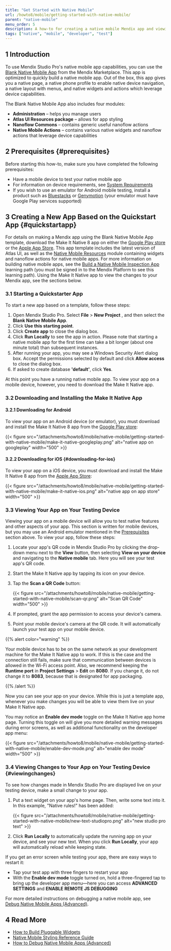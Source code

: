 ```yaml
---
title: "Get Started with Native Mobile"
url: /howto8/mobile/getting-started-with-native-mobile/
parent: "native-mobile"
menu_order: 5
description: A how-to for creating a native mobile Mendix app and viewing it on a mobile device.
tags: ["native", "mobile", "developer", "test"]
---
```


## 1 Introduction

To use Mendix Studio Pro's native mobile app capabilities, you can use the [Blank Native Mobile App](https://marketplace.mendix.com/link/component/109511/) from the Mendix Marketplace. This app is optimized to quickly build a native mobile app. Out of the box, this app gives you a native page, a native phone profile to enable native device navigation, a native layout with menus, and native widgets and actions which leverage device capabilities.

The Blank Native Mobile App also includes four modules:

* **Administration** – helps you manage users
* **Atlas UI Resources package** – allows for app styling
* **Nanoflow Commons** – contains generic useful nanoflow actions
* **Native Mobile Actions** – contains various native widgets and nanoflow actions that leverage device capabilities

## 2 Prerequisites {#prerequisites}

Before starting this how-to, make sure you have completed the following prerequisites:

* Have a mobile device to test your native mobile app 
* For information on device requirements, see [System Requirements](/refguide8/system-requirements/)
* If you wish to use an emulator for Android mobile testing, install a product such as [Bluestacks](https://www.bluestacks.com/nl/index.html) or [Genymotion](https://www.genymotion.com/) (your emulator must have Google Play services supported)

## 3 Creating a New App Based on the Quickstart App {#quickstartapp}

For details on making a Mendix app using the Blank Native Mobile App template, download the Make It Native 8 app on either the [Google Play store](https://play.google.com/store/apps/details?id=com.mendix.developerapp) or the [Apple App Store](https://apps.apple.com/us/app/make-it-native/id1334081181). This app template includes the latest version of Atlas UI, as well as the [Native Mobile Resources](/appstore/modules/native-mobile-resources/) module containing widgets and nanoflow actions for native mobile apps. For more information on building native mobile apps, see the [Build a Native Mobile Inspection App](https://academy.mendix.com/link/path/66) learning path (you must be signed in to the Mendix Platform to see this learning path). Using the Make It Native app to view the changes to your Mendix app, see the sections below.

### 3.1 Starting a Quickstarter App

To start a new app based on a template, follow these steps:

1. Open Mendix Studio Pro. Select **File** > **New Project** , and then select the **Blank Native Mobile App**.
2. Click **Use this starting point**.
3. Click **Create app** to close the dialog box.
4. Click **Run Locally** to see the app in action. Please note that starting a native mobile app for the first time can take a bit longer (about one minute total) than subsequent instances.
5. After running your app, you may see a Windows Security Alert dialog box. Accept the permissions selected by default and click **Allow access** to close the dialog box.
6.  If asked to create database **'default'**, click **Yes**.

At this point you have a running native mobile app. To view your app on a mobile device, however, you need to download the Make It Native app.

### 3.2 Downloading and Installing the Make It Native App

#### 3.2.1 Downloading for Android

To view your app on an Android device (or emulator), you must download and install the Make It Native 8 app from the [Google Play store](https://play.google.com/store/apps/details?id=com.mendix.developerapp):

{{< figure src="/attachments/howto8/mobile/native-mobile/getting-started-with-native-mobile/make-it-native-googleplay.png" alt="native app on googleplay"   width="500"  >}}

#### 3.2.2 Downloading for iOS {#downloading-for-ios}

To view your app on a iOS device, you must download and install the Make It Native 8 app from the [Apple App Store](https://apps.apple.com/us/app/make-it-native/id1334081181):

{{< figure src="/attachments/howto8/mobile/native-mobile/getting-started-with-native-mobile/make-it-native-ios.png" alt="native app on app store"   width="500"  >}}

### 3.3 Viewing Your App on Your Testing Device

Viewing your app on a mobile device will allow you to test native features and other aspects of your app. This section is written for mobile devices, but you may use an Android emulator mentioned in the [Prerequisites](#prerequisites) section above. To view your app, follow these steps:

1. Locate your app's QR code in Mendix Studio Pro by clicking the drop-down menu next to the **View** button, then selecting **View on your device** and navigating to the **Native mobile** tab. Here you will see your test app's QR code.
2. Start the Make It Native app by tapping its icon on your device.
3.  Tap the  **Scan a QR Code** button:

	{{< figure src="/attachments/howto8/mobile/native-mobile/getting-started-with-native-mobile/scan-qr.png" alt="Scan QR Code"   width="500"  >}}

4. If prompted, grant the app permission to access your device's camera.
5. Point your mobile device's camera at the QR code. It will automatically launch your test app on your mobile device.

{{% alert color="warning" %}}

Your mobile device has to be on the same network as your development machine for the Make It Native app to work. If this is the case and the connection still fails, make sure that communication between devices is allowed in the Wi-Fi access point. Also, we recommend keeping the **Runtime port** in **Project Settings** > **Edit** on **8080**. If you change it, do not change it to **8083**, because that is designated for app packaging.

{{% /alert %}}

Now you can see your app on your device. While this is just a template app, whenever you make changes you will be able to view them live on your Make It Native app.

You may notice an **Enable dev mode** toggle on the Make It Native app home page. Turning this toggle on will give you more detailed warning messages during error screens, as well as additional functionality on the developer app menu:

{{< figure src="/attachments/howto8/mobile/native-mobile/getting-started-with-native-mobile/enable-dev-mode.png" alt="enable dev mode"   width="500"  >}}

### 3.4 Viewing Changes to Your App on Your Testing Device {#viewingchanges}

To see how changes made in Mendix Studio Pro are displayed live on your testing device, make a small change to your app.

1.  Put a text widget on your app's home page. Then, write some text into it. In this example, "Native rules!" has been added: 

	{{< figure src="/attachments/howto8/mobile/native-mobile/getting-started-with-native-mobile/new-text-studiopro.png" alt="new studio pro text" >}}

2. Click **Run Locally** to automatically update the running app on your device, and see your new text. When you click **Run Locally**, your app will automatically reload while keeping state. 

If you get an error screen while testing your app, there are easy ways to restart it: 

* Tap your test app with three fingers to restart your app
* With the **Enable dev mode** toggle turned on, hold a three-fingered tap to bring up the developer app menu—here you can access **ADVANCED SETTINGS** and **ENABLE REMOTE JS DEBUGGING** 

For more detailed instructions on debugging a native mobile app, see [Debug Native Mobile Apps (Advanced)](/howto8/mobile/native-debug/).

## 4 Read More

* [How to Build Pluggable Widgets](/howto8/extensibility/pluggable-widgets/)
* [Native Mobile Styling Reference Guide](/refguide8/native-styling-refguide/)
* [How to Debug Native Mobile Apps (Advanced)](/howto8/mobile/native-debug/)
